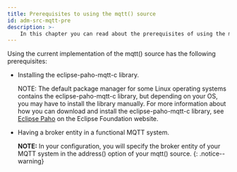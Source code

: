 ```yaml
---
title: Prerequisites to using the mqtt() source
id: adm-src-mqtt-pre
description: >-
    In this chapter you can read about the prerequisites of using the mqtt() source in {{ site.product.short_name }}.
---
```


Using the current implementation of the mqtt() source has the
following prerequisites:

- Installing the eclipse-paho-mqtt-c library.

    NOTE: The default package manager for some Linux operating systems
    contains the eclipse-paho-mqtt-c library, but depending on your OS,
    you may have to install the library manually. For more information
    about how you can download and install the eclipse-paho-mqtt-c
    library, see [Eclipse
    Paho](https://www.eclipse.org/paho/index.php?page=clients/c/index.php)
    on the Eclipse Foundation website.

- Having a broker entity in a functional MQTT system.

    **NOTE:** In your configuration, you will specify the broker entity of
    your MQTT system in the address() option of your mqtt() source.
    {: .notice--warning}
